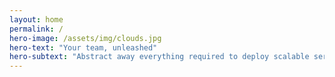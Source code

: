 ```yaml
---
layout: home
permalink: /
hero-image: /assets/img/clouds.jpg
hero-text: "Your team, unleashed"
hero-subtext: "Abstract away everything required to deploy scalable services except the code"
---
```


